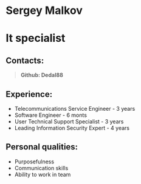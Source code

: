 # Sergey Malkov

# It specialist

## Contacts:

> **Github: Dedal88**

## Experience:

- Telecommunications Service Engineer - 3 years
- Software Engineer - 6 monts
- User Technical Support Specialist - 3 years
- Leading Information Security Expert - 4 years

## Personal qualities:

- Purposefulness
- Communication skills
- Ability to work in team
